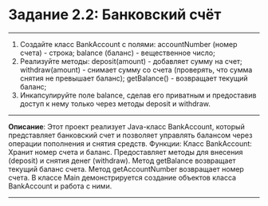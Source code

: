 # Задание 2.2: Банковский счёт
***
1. Создайте класс BankAccount с полями:
    accountNumber (номер счета) - строка;
    balance (баланс) - вещественное число;
2. Реализуйте методы:
    deposit(amount) - добавляет сумму на счет;
    withdraw(amount) - снимает сумму со счета (проверять, что сумма снятия не превышает баланс);
    getBalance() - возвращает текущий баланс;
3. Инкапсулируйте поле balance, сделав его приватным и предоставив доступ к нему только через методы deposit и withdraw.

***
**Описание**: Этот проект реализует Java-класс BankAccount, который представляет банковский счет и позволяет управлять балансом через операции пополнения и снятия средств.
Функции:
    Класс BankAccount:
        Хранит номер счета и баланс.
        Предоставляет методы для внесения (deposit) и снятия денег (withdraw).
        Метод getBalance возвращает текущий баланс счета.
        Метод getAccountNumber возвращает номер счета.
    В классе Main демонстрируется создание объектов класса BankAccount и работа с ними.
***